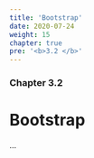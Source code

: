 ```yaml
---
title: 'Bootstrap'
date: 2020-07-24
weight: 15
chapter: true
pre: '<b>3.2 </b>'
---
```


### Chapter 3.2

# Bootstrap

...
